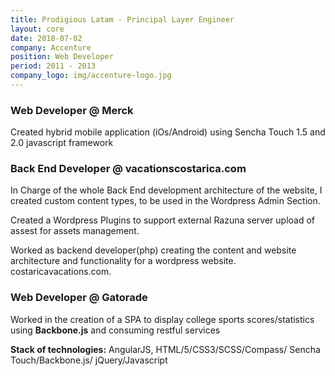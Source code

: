 ```yaml
---
title: Prodigious Latam - Principal Layer Engineer
layout: core
date: 2018-07-02
company: Accenture
position: Web Developer
period: 2011 - 2013
company_logo: img/accenture-logo.jpg
---
```


<h3 class="underline"><strong>Web Developer @ Merck</strong></h3>

Created hybrid mobile application (iOs/Android) using Sencha Touch 1.5 and 2.0 javascript framework

<h3 class="underline mt-4"><strong>Back End Developer @ vacationscostarica.com</strong></h3>

In Charge of the whole Back End development architecture of the website, I created custom content types, to be used in the Wordpress Admin Section. 

Created a Wordpress Plugins to support external Razuna server upload of assest for assets management. 

Worked as backend developer(php) creating the content and website architecture and functionality for a wordpress website. costaricavacations.com.

<h3 class="underline mt-4"><strong>Web Developer @ Gatorade</strong></h3>

Worked in the creation of a SPA to display college sports scores/statistics using **Backbone.js** and consuming restful services 



**Stack of technologies:** AngularJS, HTML/5/CSS3/SCSS/Compass/ Sencha Touch/Backbone.js/ jQuery/Javascript
